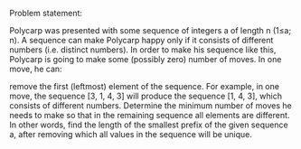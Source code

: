 Problem statement:

Polycarp was presented with some sequence of integers a of length n (1≤a; n). A sequence can make Polycarp happy only if it consists of different numbers (i.e. distinct numbers).
In order to make his sequence like this, Polycarp is going to make some (possibly zero) number of moves.
In one move, he can:

remove the first (leftmost) element of the sequence.
For example, in one move, the sequence [3, 1, 4, 3] will produce the sequence [1, 4, 3], which consists of different numbers.
Determine the minimum number of moves he needs to make so that in the remaining sequence all elements are different. In other words, find the length of the smallest prefix of the given sequence a, after removing which all values in the sequence will be unique.
